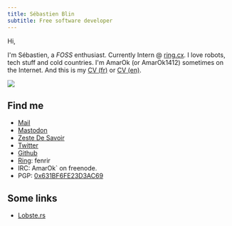 ```yaml
---
title: Sébastien Blin
subtitle: Free software developer
---
```


Hi,

I'm Sébastien, a *FOSS* enthusiast. Currently Intern @ [ring.cx](https://ring.cx). I love robots, tech stuff and cold countries. I'm AmarOk (or AmarOk1412) sometimes on the Internet. And this is my [CV (fr)](/cv_ca.pdf) or [CV (en)](/cv_en.pdf).

![](/img/about/me.jpg)

## Find me

- [Mail](mailto:contact@enconn.fr)
- [Mastodon](http://mastodon.social/@amarok)
- [Zeste De Savoir](https://zestedesavoir.com/membres/voir/AmarOk/)
- [Twitter](http://twitter.com/AmarOk1412/)
- [Github](https://github.com/AmarOk1412/)
- [Ring](https://ring.cx): fenrir
- IRC: AmarOk\` on freenode.
- PGP: [0x631BF6FE23D3AC69 ](http://pgp.mit.edu/pks/lookup?op=vindex&search=0x631BF6FE23D3AC69)

## Some links

- [Lobste.rs](http://lobste.rs/)
